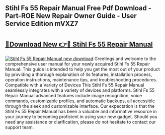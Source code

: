 ## Stihl Fs 55 Repair Manual Free Pdf Download - Part-ROE New Repair Owner Guide - User Service Edition mVXZ7

# <h2><a href="http://bc23227.oget.top/?id=Stihl+Fs+55+Repair+Manual">🔗Download New 👉🔴 Stihl Fs 55 Repair Manual</a></h2>

[![Stihl Fs 55 Repair Manual new download](https://i.imgur.com/5g1atiW.png)](http://bc23227.oget.top/?id=Stihl+Fs+55+Repair+Manual)
Greetings and welcome to the comprehensive user manual for your newly acquired Stihl Fs 55 Repair Manual. This guide is intended to help you get the most out of your product by providing a thorough explanation of its features, installation process, operation instructions, maintenance tips, and troubleshooting procedures. Compatible with a Variety of Devices This Stihl Fs 55 Repair Manual seamlessly integrates with a variety of devices and platforms. Stihl Fs 55 Repair Manual advanced features include image recognition, voice commands, customizable profiles, and automatic backups, all accessible through the sleek and customizable interface. Our expectation is that the Stihl Fs 55 Repair Manual has been a valuable and informative resource in your journey to becoming proficient in using your new gadget. Should you need any assistance or clarification, please do not hesitate to contact our support team.
